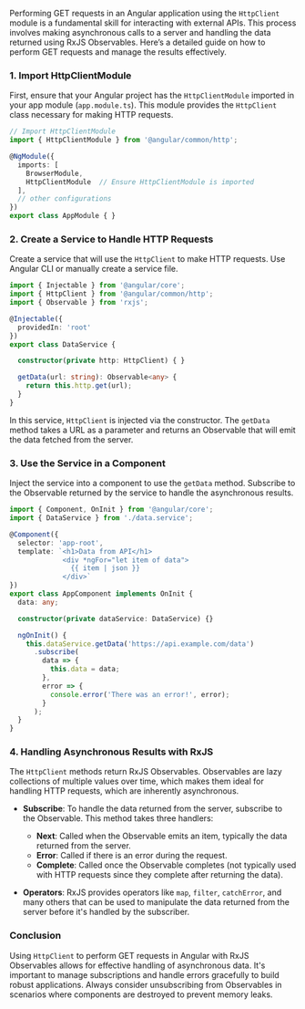 Performing GET requests in an Angular application using the `HttpClient` module is a fundamental skill for interacting with external APIs. This process involves making asynchronous calls to a server and handling the data returned using RxJS Observables. Here’s a detailed guide on how to perform GET requests and manage the results effectively.

### 1. Import HttpClientModule

First, ensure that your Angular project has the `HttpClientModule` imported in your app module (`app.module.ts`). This module provides the `HttpClient` class necessary for making HTTP requests.

```typescript
// Import HttpClientModule
import { HttpClientModule } from '@angular/common/http';

@NgModule({
  imports: [
    BrowserModule,
    HttpClientModule  // Ensure HttpClientModule is imported
  ],
  // other configurations
})
export class AppModule { }
```

### 2. Create a Service to Handle HTTP Requests

Create a service that will use the `HttpClient` to make HTTP requests. Use Angular CLI or manually create a service file.

```typescript
import { Injectable } from '@angular/core';
import { HttpClient } from '@angular/common/http';
import { Observable } from 'rxjs';

@Injectable({
  providedIn: 'root'
})
export class DataService {

  constructor(private http: HttpClient) { }

  getData(url: string): Observable<any> {
    return this.http.get(url);
  }
}
```

In this service, `HttpClient` is injected via the constructor. The `getData` method takes a URL as a parameter and returns an Observable that will emit the data fetched from the server.

### 3. Use the Service in a Component

Inject the service into a component to use the `getData` method. Subscribe to the Observable returned by the service to handle the asynchronous results.

```typescript
import { Component, OnInit } from '@angular/core';
import { DataService } from './data.service';

@Component({
  selector: 'app-root',
  template: `<h1>Data from API</h1>
             <div *ngFor="let item of data">
               {{ item | json }}
             </div>`
})
export class AppComponent implements OnInit {
  data: any;

  constructor(private dataService: DataService) {}

  ngOnInit() {
    this.dataService.getData('https://api.example.com/data')
      .subscribe(
        data => {
          this.data = data;
        },
        error => {
          console.error('There was an error!', error);
        }
      );
  }
}
```

### 4. Handling Asynchronous Results with RxJS

The `HttpClient` methods return RxJS Observables. Observables are lazy collections of multiple values over time, which makes them ideal for handling HTTP requests, which are inherently asynchronous.

- **Subscribe**: To handle the data returned from the server, subscribe to the Observable. This method takes three handlers:
  - **Next**: Called when the Observable emits an item, typically the data returned from the server.
  - **Error**: Called if there is an error during the request.
  - **Complete**: Called once the Observable completes (not typically used with HTTP requests since they complete after returning the data).

- **Operators**: RxJS provides operators like `map`, `filter`, `catchError`, and many others that can be used to manipulate the data returned from the server before it's handled by the subscriber.

### Conclusion

Using `HttpClient` to perform GET requests in Angular with RxJS Observables allows for effective handling of asynchronous data. It's important to manage subscriptions and handle errors gracefully to build robust applications. Always consider unsubscribing from Observables in scenarios where components are destroyed to prevent memory leaks.